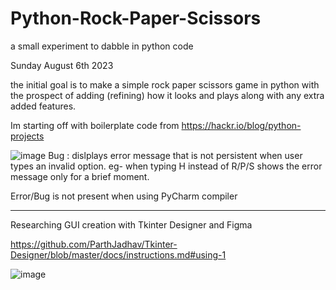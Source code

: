 # Python-Rock-Paper-Scissors
a small experiment to dabble in python code 

Sunday August 6th 2023

the initial goal is to make a simple rock paper scissors game in python with the prospect of adding (refining) how it looks and plays along with any extra added features.

Im starting off with boilerplate code from  https://hackr.io/blog/python-projects

![image](https://github.com/chrislpoy/Python-Rock-Paper-Scissors/assets/77645939/9d3b1651-aec9-4009-a1be-cecb4a4555da)
Bug : dislplays error message that is not persistent when user types an invalid option. eg- when typing H instead of R/P/S shows the error message only for a brief moment.

Error/Bug is not present when using PyCharm compiler

-------------------------------------------------------------------------------------------------------------------------

Researching GUI creation with Tkinter Designer and Figma

https://github.com/ParthJadhav/Tkinter-Designer/blob/master/docs/instructions.md#using-1

![image](https://github.com/chrislpoy/Python-Rock-Paper-Scissors/assets/77645939/40f3addb-9dfa-4f75-84cf-afbad3d9561a)


